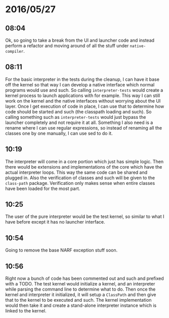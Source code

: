 # 2016/05/27

## 08:04

Ok, so going to take a break from the UI and launcher code and instead perform
a refactor and moving around of all the stuff under `native-compiler`.

## 08:11

For the basic interpreter in the tests during the cleanup, I can have it base
off the kernel so that way I can develop a native interface which normal
programs would use and such. So calling `interpreter-tests` would create a
kernel process to launch applications with for example. This way I can still
work on the kernel and the native interfaces without worrying about the UI
layer. Once I get execution of code in place, I can use that to determine how
code should be started and such (the classpath loading and such). So calling
something such as `interpreter-tests` would just bypass the launcher
completely and not require it at all. Something I also need is a rename where
I can use regular expressions, so instead of renaming all the classes one by
one manually, I can use sed to do it.

## 10:19

The interpreter will come in a core portion which just has simple logic. Then
there would be extensions and implementations of the core which have the
actual interpreter loops. This way the same code can be shared and plugged in.
Also the verification of classes and such will be given to the `class-path`
package. Verification only makes sense when entire classes have been loaded
for the most part.

## 10:25

The user of the pure interpreter would be the test kernel, so similar to what
I have before except it has no launcher interface.

## 10:54

Going to remove the base NARF exception stuff soon.

## 10:56

Right now a bunch of code has been commented out and such and prefixed with
a TODO. The test kernel would initialize a kernel, and an interpreter while
parsing the command line to determine what to do. Then once the kernel and
interpreter it initialized, it will setup a `ClassPath` and then give that to
the kernel to be executed and such. The kernel implementation would then take
it and create a stand-alone interpreter instance which is linked to the kernel.

